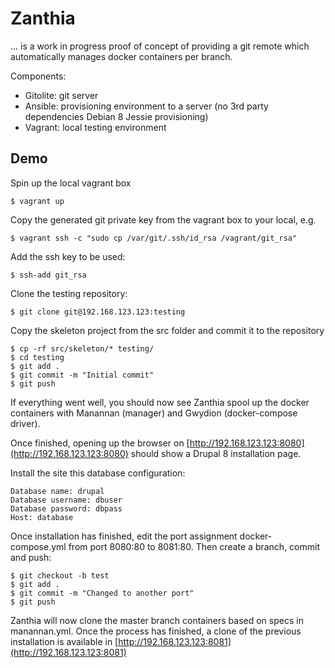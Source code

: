 
Zanthia
===================

... is a work in progress proof of concept of providing a git remote which
automatically manages docker containers per branch.

Components:

 - Gitolite: git server
 - Ansible: provisioning environment to a server (no 3rd party dependencies Debian 8 Jessie provisioning)
 - Vagrant: local testing environment

Demo
-------------

Spin up the local vagrant box
```
$ vagrant up
```

Copy the generated git private key from the vagrant box to your local, e.g.
```
$ vagrant ssh -c "sudo cp /var/git/.ssh/id_rsa /vagrant/git_rsa"
```

Add the ssh key to be used:
```
$ ssh-add git_rsa
```

Clone the testing repository:
```
$ git clone git@192.168.123.123:testing
```

Copy the skeleton project from the src folder and commit it to the repository
```
$ cp -rf src/skeleton/* testing/
$ cd testing
$ git add .
$ git commit -m "Initial commit"
$ git push
```

If everything went well, you should now see Zanthia spool up the docker
containers with Manannan (manager) and Gwydion (docker-compose driver).

Once finished, opening up the browser on [http://192.168.123.123:8080](http://192.168.123.123:8080) should show a Drupal 8 installation page.

Install the site this database configuration:

	Database name: drupal
	Database username: dbuser
	Database password: dbpass
	Host: database

Once installation has finished, edit the port assignment docker-compose.yml
from port 8080:80 to 8081:80. Then create a branch, commit and push:
```
$ git checkout -b test
$ git add .
$ git commit -m "Changed to another port"
$ git push
```

Zanthia will now clone the master branch containers based on specs in
manannan.yml. Once the process has finished, a clone of the previous
installation is available in [http://192.168.123.123:8081](http://192.168.123.123:8081)
